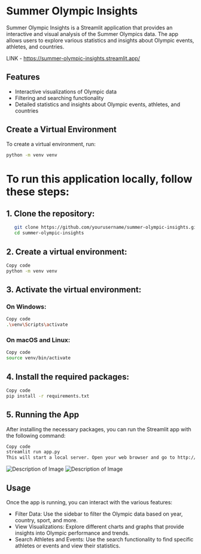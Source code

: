 # Summer Olympic Insights

Summer Olympic Insights is a Streamlit application that provides an interactive and visual analysis of the Summer Olympics data. The app allows users to explore various statistics and insights about Olympic events, athletes, and countries.

LINK - https://summer-olympic-insights.streamlit.app/

## Features

- Interactive visualizations of Olympic data
- Filtering and searching functionality
- Detailed statistics and insights about Olympic events, athletes, and countries

## Create a Virtual Environment

To create a virtual environment, run:

```bash
python -m venv venv
```

# To run this application locally, follow these steps:

## 1. **Clone the repository:**


```bash
   git clone https://github.com/yourusername/summer-olympic-insights.git
   cd summer-olympic-insights
```
## 2. Create a virtual environment:


```bash
Copy code
python -m venv venv
```
## 3. Activate the virtual environment:

### On Windows:

```bash
Copy code
.\venv\Scripts\activate
```
### On macOS and Linux:

```bash
Copy code
source venv/bin/activate
```
## 4. Install the required packages:

```bash
Copy code
pip install -r requirements.txt
```
## 5. Running the App
After installing the necessary packages, you can run the Streamlit app with the following command:

```bash
Copy code
streamlit run app.py
This will start a local server. Open your web browser and go to http://localhost:8501 to view the app.
```

![Description of Image](https://github.com/kushalgupta1203/summer-olympic-insights/blob/main/web_App/1.png)
![Description of Image](https://github.com/kushalgupta1203/summer-olympic-insights/blob/main/web_App/2.png)

## Usage
Once the app is running, you can interact with the various features:

- Filter Data: Use the sidebar to filter the Olympic data based on year, country, sport, and more.
- View Visualizations: Explore different charts and graphs that provide insights into Olympic performance and trends.
- Search Athletes and Events: Use the search functionality to find specific athletes or events and view their statistics.
